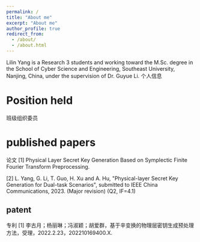 ```yaml
---
permalink: /
title: "About me"
excerpt: "About me"
author_profile: true
redirect_from: 
  - /about/
  - /about.html
---
```


Lilin Yang  is a Research 3 students and working toward the M.Sc. degree in the School of Cyber Science and Engineering, Southeast University, Nanjing, China, under the supervision of Dr. Guyue Li. 
个人信息

Position held
======
班级组织委员

published papers
======
论文
[1] Physical Layer Secret Key Generation Based on Symplectic Finite Fourier Transform Preprocessing.

[2] L. Yang, G. Li, T. Guo, H. Xu and A. Hu, "Physical-layer Secret Key Generation for Dual-task Scenarios", submitted to IEEE China Communications, 2023. (Major revision) (Q2, IF=4.1)


patent
------
专利
[1] 李古月；杨丽琳；冯淑颖；胡爱群，基于辛变换的物理层密钥生成预处理方法，受理，2022.2.23，202210169400.X.



